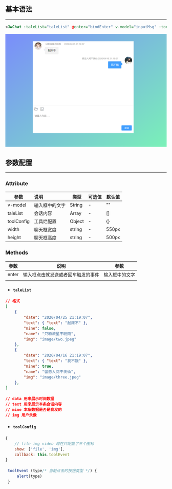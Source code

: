 ## 基本语法

---


``` xml
<JwChat :taleList="taleList" @enter="bindEnter" v-model="inputMsg" :toolConfig="tool" />
```

![](./img/20200425215318.png)


## 参数配置

---

### Attribute

| 参数       | 说明           | 类型   | 可选值 | 默认值 |
| ---------- | :------------- | ------ | ------ | ------ |
| v-model    | 输入框中的文字 | String | -      | ""     |
| taleList   | 会话内容       | Array  | -      | []     |
| toolConfig | 工具烂配置     | Object | -      | {}     |
| width      | 聊天框宽度     | string | -      | 550px  |
| height     | 聊天框高度     | string | -      | 500px  |

### Methods

| 参数  | 说明                               | 参数           |
| ----- | ---------------------------------- | -------------- |
| enter | 输入框点击就发送或者回车触发的事件 | 输入框中的文字 |
|       |                                    |                |



*  ####  `taleList`


``` json
// 格式
[
    {
        "date": "2020/04/25 21:19:07",
        "text": { "text": "起床不" },
        "mine": false,
        "name": "只盼流星不盼雨",
        "img": "image/two.jpeg"
    },
    {
        "date": "2020/04/16 21:19:07",
        "text": { "text": "我不饿" },
        "mine": true,
        "name": "留恋人间不羡仙",
        "img": "image/three.jpeg"
    },
]

// data 用来展示时间数据
// text 用来展示本条会话内容
// mine 本条数据是否是我发的
// img 用户头像
```

* #### `toolConfig` 

``` js
{
    // file img video 现在只配置了三个图标
    show: ['file', 'img'],
    callback: this.toolEvent
}
    
 toolEvent (type/* 当前点击的按钮类型 */) {
     alert(type)
 }    
```
